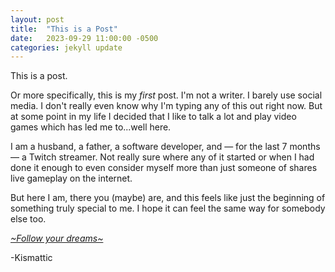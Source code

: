 ```yaml
---
layout: post
title:  "This is a Post"
date:   2023-09-29 11:00:00 -0500
categories: jekyll update
---
```

This is a post.

Or more specifically, this is my *first* post. I'm not a writer. I barely use social media. I don't really even know why I'm typing any of this out right now. But at some point in my life I decided that I like to talk a lot and play video games which has led me to...well here.

I am a husband, a father, a software developer, and &mdash; for the last 7 months &mdash; a Twitch streamer. Not really sure where any of it started or when I had done it enough to even consider myself more than just someone of shares live gameplay on the internet. 

But here I am, there you (maybe) are, and this feels like just the beginning of something truly special to me. I hope it can feel the same way for somebody else too.

[*~Follow your dreams~*][twitch]

-Kismattic

[twitch]: https://twitch.tv/kismattic

